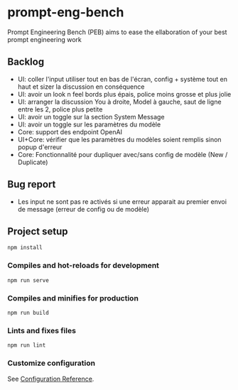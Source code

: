 # prompt-eng-bench
Prompt Engineering Bench (PEB) aims to ease the ellaboration of your best prompt engineering work

## Backlog
- UI: coller l'input utiliser tout en bas de l'écran, config + système tout en haut et sizer la discussion en conséquence
- UI: avoir un look n feel bords plus épais, police moins grosse et plus jolie
- UI: arranger la discussion You à droite, Model à gauche, saut de ligne entre les 2, police plus petite
- UI: avoir un toggle sur la section System Message
- UI: avoir un toggle sur les paramètres du modèle
- Core: support des endpoint OpenAI
- UI+Core: vérifier que les paramètres du modèles soient remplis sinon popup d'erreur
- Core: Fonctionnalité pour dupliquer avec/sans config de modèle (New / Duplicate)

## Bug report
- Les input ne sont pas re activés si une erreur apparait au premier envoi de message (erreur de config ou de modèle)

## Project setup
```
npm install
```

### Compiles and hot-reloads for development
```
npm run serve
```

### Compiles and minifies for production
```
npm run build
```

### Lints and fixes files
```
npm run lint
```

### Customize configuration
See [Configuration Reference](https://cli.vuejs.org/config/).

